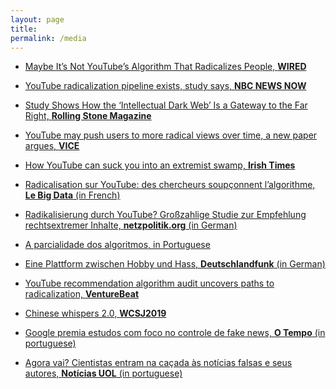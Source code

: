 ```yaml
---
layout: page
title: 
permalink: /media
---
```


- [Maybe It’s Not YouTube’s Algorithm That Radicalizes People, **WIRED**][12]

- [YouTube radicalization pipeline exists, study says, **NBC NEWS NOW**][5]

- [Study Shows How the ‘Intellectual Dark Web’ Is a Gateway to the Far Right, **Rolling Stone Magazine**][4]

- [YouTube may push users to more radical views over time, a new paper argues, **VICE**][7]

- [How YouTube can suck you into an extremist swamp, **Irish Times**][10] 

- [Radicalisation sur YouTube: des chercheurs soupçonnent l’algorithme, **Le Big Data** (in French)][9]

- [Radikalisierung durch YouTube? Großzahlige Studie zur Empfehlung rechtsextremer Inhalte, **netzpolitik.org** (in German)][8]

- [A parcialidade dos algoritmos, in Portuguese][13] 

- [Eine Plattform zwischen Hobby und Hass, **Deutschlandfunk** (in German)][11]

- [YouTube recommendation algorithm audit uncovers paths to radicalization, **VentureBeat**][6]

- [Chinese whispers 2.0, **WCSJ2019**][3]

- [Google premia estudos com foco no controle de fake news, **O Tempo** (in portuguese)][2]

- [Agora vai? Cientistas entram na caçada às notícias falsas e seus autores, **Notícias UOL** (in portuguese)][1]


[1]: https://web.archive.org/web/20190318181538/https://noticias.uol.com.br/tecnologia/noticias/redacao/2018/10/25/ficou-serio-cientistas-entram-na-briga-para-cacar-fake-news-e-seus-autores.htm

[2]: https://web.archive.org/web/20190318190702/https://www.otempo.com.br/capa/economia/google-premia-estudos-com-foco-no-controle-de-fake-news-1.2058878

[3]: https://web.archive.org/web/20190708120321/https://www.wcsj2019.eu/single-post/2019/07/05/Chinese-whispers-20

[4]: http://web.archive.org/web/20190908101310/https://www.rollingstone.com/culture/culture-news/youtube-far-right-radicalization-study-877061/

[5]: https://www.nbcnews.com/now/video/youtube-radicalization-pipeline-exists-study-says-68190277783

[6]: https://web.archive.org/web/20190908101708/https://venturebeat.com/2019/08/28/youtube-recommendation-algorithm-audit-uncovers-paths-to-radicalization/

[7]: https://web.archive.org/web/20190908101916/https://www.vice.com/en_ca/article/pa7pvb/what-79-million-youtube-comments-can-tell-us-about-far-right-radicalization

[8]: https://web.archive.org/web/20190908102212/https://netzpolitik.org/2019/radikalisierung-durch-youtube-grosszahlige-studie-zur-empfehlung-rechtsextremer-inhalte/

[9]: https://web.archive.org/web/20190908102356/https://www.lebigdata.fr/youtube-radicalisation-extreme

[10]: https://web.archive.org/web/20190911074432/https://www.irishtimes.com/opinion/una-mullally-how-youtube-can-suck-you-into-an-extremist-swamp-1.4011517

[11]: https://web.archive.org/save/https://www.deutschlandfunk.de/youtube-eine-plattform-zwischen-hobby-und-hass.724.de.html?dram:article_id=460659

[12]: https://web.archive.org/save/https://www.wired.com/story/not-youtubes-algorithm-radicalizes-people/

[13]: https://web.archive.org/save/https://www.nexojornal.com.br/externo/2019/11/24/A-parcialidade-dos-algoritmos
